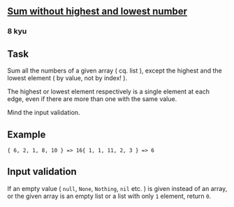 <h2><a href=https://www.codewars.com/kata/576b93db1129fcf2200001e6/train/ruby target="_blank">Sum without highest and lowest number</a></h2><h3>8 kyu</h3><h2 id="task">Task</h2><p>Sum all the numbers of a given array ( cq. list ), except the highest and the lowest element ( by value, not by index! ).</p><p>The highest or lowest element respectively is a single element at each edge, even if there are more than one with the same value.</p><p>Mind the input validation.</p><h2 id="example">Example</h2><pre><code>{ 6, 2, 1, 8, 10 } =&gt; 16{ 1, 1, 11, 2, 3 } =&gt; 6</code></pre><h2 id="input-validation">Input validation</h2><p>If an empty value ( <code>null</code>, <code>None</code>, <code>Nothing</code>, <code>nil</code> etc. ) is given instead of an array, or the given array is an empty list or a list with only <code>1</code> element, return <code>0</code>.</p>
